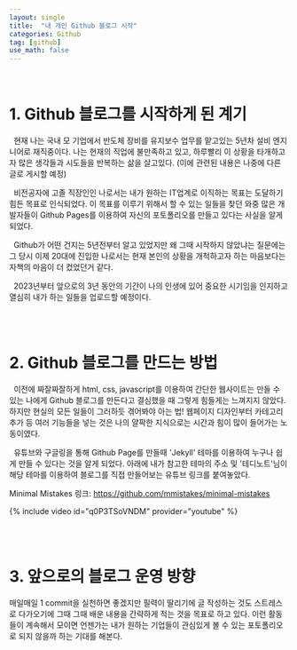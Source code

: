 ```yaml
---
layout: single
title:  "내 개인 Github 블로그 시작"
categories: Github
tag: [github]
use_math: false
---
```


<br>

# 1. Github 블로그를 시작하게 된 계기
&nbsp; 현재 나는 국내 모 기업에서 반도체 장비를 유지보수 업무를 맡고있는 5년차 설비 엔지니어로 재직중이다. 나는 현재의 직업에 불만족하고 있고, 하루빨리 이 상황을 타개하고자 많은 생각들과 시도들을 반복하는 삶을 살고있다. (이에 관련된 내용은 나중에 다른 글로 게시할 예정)

&nbsp; 비전공자에 고졸 직장인인 나로서는 내가 원하는 IT업계로 이직하는 목표는 도달하기 힘든 목표로 인식되었다. 이 목표를 이루기 위해서 할 수 있는 일들을 찾던 와중 많은 개발자들이 Github Pages를 이용하여 자신의 포토폴리오를 만들고 있다는 사실을 알게되었다. 

&nbsp; Github가 어떤 건지는 5년전부터 알고 있었지만 왜 그때 시작하지 않았냐는 질문에는 그 당시 이제 20대에 진입한 나로서는 현재 본인의 상황을 개척하고자 하는 마음보다는 자책의 마음이 더 컸었던거 같다.

&nbsp; 2023년부터 앞으로의 3년 동안의 기간이 나의 인생에 있어 중요한 시기임을 인지하고 열심히 내가 하는 일들을 업로드할 예정이다. 

<br><br>

# 2. Github 블로그를 만드는 방법
&nbsp; 이전에 짜잘짜잘하게 html, css, javascript를 이용하여 간단한 웹사이트는 만들 수 있는 나에게 Github 블로그를 만든다고 결심했을 때 그렇게 힘들게는 느껴지지 않았다. 하지만 현실의 모든 일들이 그러하듯 겪어봐야 아는 법! 웹페이지 디자인부터 카테고리 추가 등 여러 기능들을 넣는 것은 나의 얄팍한 지식으로는 시간과 힘이 많이 들어가는 노동이였다.

&nbsp; 유튜브와 구글링을 통해 Github Page를 만들때 'Jekyll' 테마를 이용하여 누구나 쉽게 만들 수 있다는 것을 알게 되었다. 아래에 내가 참고한 테마의 주소 및 '테디노트'님이 해당 테마를 이용하여 블로그를 직접 만들어보는 유튜브 링크를 붙여놓았다. 

Minimal Mistakes 링크: <https://github.com/mmistakes/minimal-mistakes>

{% include video id="q0P3TSoVNDM" provider="youtube" %}

<br><br>

# 3. 앞으로의 블로그 운영 방향
 매일매일 1 commit을 실천하면 좋겠지만 필력이 딸리기에 글 작성하는 것도 스트레스로 다가오기에 그때 그때 배운 내용을 간략하게 적는 것을 목표로 하고 있다. 이런 활동들이 계속해서 모이면 언젠가는 내가 원하는 기업들이 관심있게 볼 수 있는 포토폴리오로 되지 않을까 하는 기대를 해본다. 